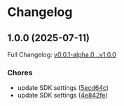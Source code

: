 # Changelog

## 1.0.0 (2025-07-11)

Full Changelog: [v0.0.1-alpha.0...v1.0.0](https://github.com/Jaiaggarwaaaaal/stainless-trial/compare/v0.0.1-alpha.0...v1.0.0)

### Chores

* update SDK settings ([5ecd64c](https://github.com/Jaiaggarwaaaaal/stainless-trial/commit/5ecd64cf06ae283f214cf5c7f42c4ec6f4b7a0ab))
* update SDK settings ([4e842fe](https://github.com/Jaiaggarwaaaaal/stainless-trial/commit/4e842fed2e96ad099b8f46f0afc1b4dd09e2a564))
